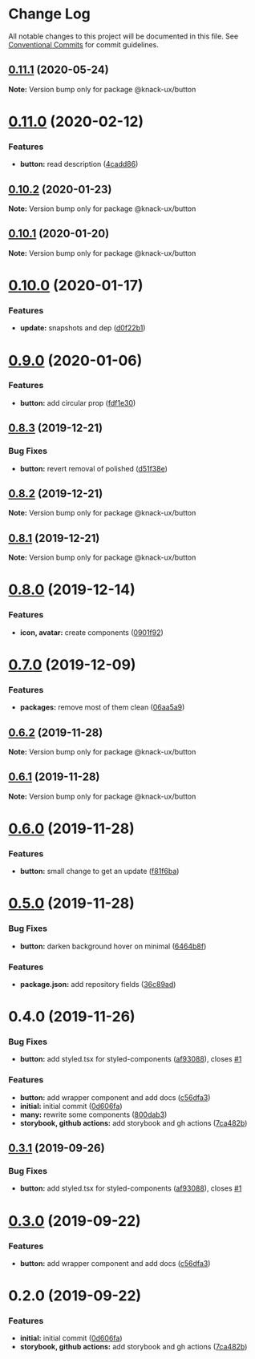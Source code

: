 # Change Log

All notable changes to this project will be documented in this file.
See [Conventional Commits](https://conventionalcommits.org) for commit guidelines.

## [0.11.1](https://github.com/knack-ux/knack-ux/compare/@knack-ux/button@0.11.0...@knack-ux/button@0.11.1) (2020-05-24)

**Note:** Version bump only for package @knack-ux/button





# [0.11.0](https://github.com/knack-ux/knack-ux/compare/@knack-ux/button@0.10.2...@knack-ux/button@0.11.0) (2020-02-12)


### Features

* **button:** read description ([4cadd86](https://github.com/knack-ux/knack-ux/commit/4cadd8619d7bd8751a721e6145c6b35a61055f4d))





## [0.10.2](https://github.com/knack-ux/knack-ux/compare/@knack-ux/button@0.10.1...@knack-ux/button@0.10.2) (2020-01-23)

**Note:** Version bump only for package @knack-ux/button





## [0.10.1](https://github.com/knack-ux/knack-ux/compare/@knack-ux/button@0.10.0...@knack-ux/button@0.10.1) (2020-01-20)

**Note:** Version bump only for package @knack-ux/button





# [0.10.0](https://github.com/knack-ux/knack-ux/compare/@knack-ux/button@0.9.0...@knack-ux/button@0.10.0) (2020-01-17)


### Features

* **update:** snapshots and dep ([d0f22b1](https://github.com/knack-ux/knack-ux/commit/d0f22b1))





# [0.9.0](https://github.com/knack-ux/knack-ux/compare/@knack-ux/button@0.8.3...@knack-ux/button@0.9.0) (2020-01-06)


### Features

* **button:** add circular prop ([fdf1e30](https://github.com/knack-ux/knack-ux/commit/fdf1e30))





## [0.8.3](https://github.com/knack-ux/knack-ux/compare/@knack-ux/button@0.8.2...@knack-ux/button@0.8.3) (2019-12-21)


### Bug Fixes

* **button:** revert removal of polished ([d51f38e](https://github.com/knack-ux/knack-ux/commit/d51f38e))





## [0.8.2](https://github.com/knack-ux/knack-ux/compare/@knack-ux/button@0.8.1...@knack-ux/button@0.8.2) (2019-12-21)

**Note:** Version bump only for package @knack-ux/button





## [0.8.1](https://github.com/knack-ux/knack-ux/compare/@knack-ux/button@0.8.0...@knack-ux/button@0.8.1) (2019-12-21)

**Note:** Version bump only for package @knack-ux/button





# [0.8.0](https://github.com/knack-ux/knack-ux/compare/@knack-ux/button@0.7.0...@knack-ux/button@0.8.0) (2019-12-14)


### Features

* **icon, avatar:** create components ([0901f92](https://github.com/knack-ux/knack-ux/commit/0901f92))





# [0.7.0](https://github.com/knack-ux/knack-ux/compare/@knack-ux/button@0.6.2...@knack-ux/button@0.7.0) (2019-12-09)


### Features

* **packages:** remove most of them clean ([06aa5a9](https://github.com/knack-ux/knack-ux/commit/06aa5a9))





## [0.6.2](https://github.com/knack-ux/knack-ux/compare/@knack-ux/button@0.6.1...@knack-ux/button@0.6.2) (2019-11-28)

**Note:** Version bump only for package @knack-ux/button





## [0.6.1](https://github.com/knack-ux/knack-ux/compare/@knack-ux/button@0.6.0...@knack-ux/button@0.6.1) (2019-11-28)

**Note:** Version bump only for package @knack-ux/button





# [0.6.0](https://github.com/knack-ux/knack-ux/compare/@knack-ux/button@0.5.0...@knack-ux/button@0.6.0) (2019-11-28)


### Features

* **button:** small change to get an update ([f81f6ba](https://github.com/knack-ux/knack-ux/commit/f81f6ba))





# [0.5.0](https://github.com/knack-ux/knack-ux/compare/@knack-ux/button@0.4.0...@knack-ux/button@0.5.0) (2019-11-28)


### Bug Fixes

* **button:** darken background hover on minimal ([6464b8f](https://github.com/knack-ux/knack-ux/commit/6464b8f))


### Features

* **package.json:** add repository fields ([36c89ad](https://github.com/knack-ux/knack-ux/commit/36c89ad))





# 0.4.0 (2019-11-26)


### Bug Fixes

* **button:** add styled.tsx for styled-components ([af93088](https://github.com/chrispcode/knack/commit/af93088)), closes [#1](https://github.com/chrispcode/knack/issues/1)


### Features

* **button:** add wrapper component and add docs ([c56dfa3](https://github.com/chrispcode/knack/commit/c56dfa3))
* **initial:** initial commit ([0d606fa](https://github.com/chrispcode/knack/commit/0d606fa))
* **many:** rewrite some components ([800dab3](https://github.com/chrispcode/knack/commit/800dab3))
* **storybook, github actions:** add storybook and gh actions ([7ca482b](https://github.com/chrispcode/knack/commit/7ca482b))





## [0.3.1](https://github.com/chrispcode/knack/compare/@knack-ux/button@0.3.0...@knack-ux/button@0.3.1) (2019-09-26)


### Bug Fixes

* **button:** add styled.tsx for styled-components ([af93088](https://github.com/chrispcode/knack/commit/af93088)), closes [#1](https://github.com/chrispcode/knack/issues/1)





# [0.3.0](https://github.com/chrispcode/knack/compare/@knack-ux/button@0.2.0...@knack-ux/button@0.3.0) (2019-09-22)


### Features

* **button:** add wrapper component and add docs ([c56dfa3](https://github.com/chrispcode/knack/commit/c56dfa3))





# 0.2.0 (2019-09-22)


### Features

* **initial:** initial commit ([0d606fa](https://github.com/chrispcode/knack/commit/0d606fa))
* **storybook, github actions:** add storybook and gh actions ([7ca482b](https://github.com/chrispcode/knack/commit/7ca482b))
